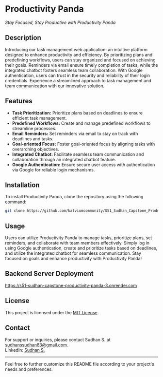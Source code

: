 # Productivity Panda
*Stay Focused, Stay Productive with Productivity Panda*

## Description
Introducing our task management web application: an intuitive platform designed to enhance productivity and efficiency. By prioritizing plans and predefining workflows, users can stay organized and focused on achieving their goals. Reminders via email ensure timely completion of tasks, while the integrated chatbot fosters seamless team collaboration. With Google authentication, users can trust in the security and reliability of their login credentials. Experience a streamlined approach to task management and team communication with our innovative solution.

## Features
- **Task Prioritization:** Prioritize plans based on deadlines to ensure efficient task management.
- **Predefined Workflows:** Create and manage predefined workflows to streamline processes.
- **Email Reminders:** Set reminders via email to stay on track with deadlines and tasks.
- **Goal-oriented Focus:** Foster goal-oriented focus by aligning tasks with overarching objectives.
- **Integrated Chatbot:** Facilitate seamless team communication and collaboration through an integrated chatbot feature.
- **Google Authentication:** Ensure secure user access with authentication via Google for reliable login mechanisms.

## Installation
To install Productivity Panda, clone the repository using the following command:
```bash
git clone https://github.com/kalviumcommunity/S51_Sudhan_Capstone_Productivity_Panda.git
```

## Usage
Users can utilize Productivity Panda to manage tasks, prioritize plans, set reminders, and collaborate with team members effectively. Simply log in using Google authentication, create and prioritize tasks based on deadlines, and utilize the integrated chatbot for seamless communication. Stay focused on goals and enhance productivity with Productivity Panda!

## Backend Server Deployment 
https://s51-sudhan-capstone-productivity-panda-3.onrender.com
## License
This project is licensed under the [MIT License](LICENSE).

## Contact
For support or inquiries, please contact Sudhan S. at sudhanssudhan83@gmail.com.  
LinkedIn: [Sudhan S.](https://www.linkedin.com/in/sudhan-s-a76b8b297/)

---


Feel free to further customize this README file according to your project's needs and preferences.
